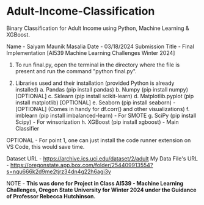 # Adult-Income-Classification
Binary Classification for Adult Income using Python, Machine Learning &amp; XGBoost.

Name - Saiyam Maunik Masalia
Date - 03/18/2024
Submission Title - Final Implementation [AI539 Machine Learning Challenges Winter 2024]

1. To run final.py, open the terminal in the directory where the file is present and run the command "python final.py".

2. Libraries used and their installation (provided Python is already installed)
    a. Pandas (pip install pandas)
    b. Numpy (pip install numpy) [OPTIONAL]
    c. Sklearn (pip install scikit-learn)
    d. Matplotlib.pyplot (pip install matplotlib) [OPTIONAL]
    e. Seaborn (pip install seaborn) - [OPTIONAL] (Comes in handy for df.corr() and other visualizations)
    f. imblearn (pip install imbalanced-learn) - For SMOTE
    g. SciPy (pip install Scipy) - For winsorization
    h. XGBoost (pip install xgboost) - Main Classifier

OPTIONAL - For point 1, one can just install the code runner extension on VS Code, this would save time.

Dataset URL - https://archive.ics.uci.edu/dataset/2/adult
My Data File's URL - https://oregonstate.app.box.com/folder/254409913554?s=nqu666k2d9me2tjrz34dn4g22h6agi3y

NOTE - **This was done for Project in Class AI539 - Machine Learning Challenges, Oregon State University for Winter 2024 under the Guidance of Professor Rebecca Hutchinson.**
